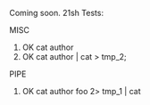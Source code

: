 Coming soon.
21sh Tests:

MISC
1. OK
	cat author
2. OK
	cat author | cat > tmp_2;

PIPE
1. OK
	cat author foo 2> tmp_1 | cat

